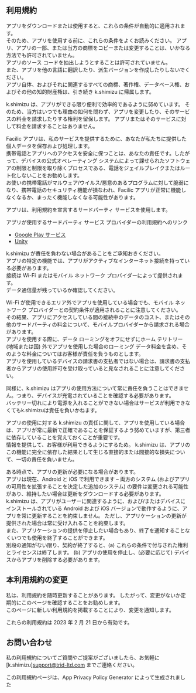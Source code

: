 ## 利用規約  
アプリをダウンロードまたは使用すると、これらの条件が自動的に適用されます。  
そのため、アプリを使用する前に、これらの条件をよくお読みください。 アプリ、アプリの一部、または当方の商標をコピーまたは変更することは、いかなる方法でも許可されていません。   
アプリのソース コードを抽出しようとすることは許可されていません。  
また、アプリを他の言語に翻訳したり、派生バージョンを作成したりしないでください。   
アプリ自体、およびそれに関連するすべての商標、著作権、データベース権、およびその他の知的財産権は、引き続き k.shimizu に帰属します。  
  
k.shimizu は、アプリができる限り便利で効率的であるように努めています。 そのため、当方はいつでも理由の如何を問わず、アプリを変更したり、そのサービスの料金を請求したりする権利を留保します。 アプリまたはそのサービスに対して料金を請求することはありません。  
  
Facilic アプリは、私のサービスを提供するために、あなたが私たちに提供した個人データを保存および処理します。  
携帯電話とアプリへのアクセスを安全に保つことは、あなたの責任です。したがって、デバイスの公式オペレーティング システムによって課せられたソフトウェアの制限と制限を取り除くプロセスである、電話をジェイルブレイクまたはルート化しないことをお勧めします。  
お使いの携帯電話がマルウェア/ウイルス/悪意のあるプログラムに対して脆弱になり、携帯電話のセキュリティ機能が損なわれ、Facilic アプリが正常に機能しなくなるか、まったく機能しなくなる可能性があります。  
  
アプリは、利用規約を宣言するサードパーティ サービスを使用します。  
  
アプリが使用するサードパーティ サービス プロバイダーの利用規約へのリンク  
  
* [Google Play サービス](https://policies.google.com/terms)
* [Unity](https://unity3d.com/legal/terms-of-service)  
  
k.shimizu が責任を負わない場合があることをご承知おきください。   
アプリの特定の機能では、アプリがアクティブなインターネット接続を持っている必要があります。  
接続は Wi-Fi またはモバイル ネットワーク プロバイダーによって提供されます。  
データ通信量が残っているか確認してください。  
  
Wi-Fi が使用できるエリア外でアプリを使用している場合でも、モバイル ネットワーク プロバイダーとの契約条件が適用されることに注意してください。  
その結果、アプリにアクセスしている間の接続中のデータのコスト、またはその他のサードパーティの料金について、モバイルプロバイダーから請求される場合があります。  
アプリを使用する際に、データ ローミングをオフにせずにホーム テリトリー (地域または国) 外でアプリを使用した場合のローミング データ料金を含め、そのような料金についてはお客様が責任を負うものとします。  
アプリを使用しているデバイスの請求書の支払者ではない場合は、請求書の支払者からアプリの使用許可を受け取っていると見なされることに注意してください。

同様に、k.shimizu はアプリの使用方法について常に責任を負うことはできません。つまり、デバイスが充電されていることを確認する必要があります。  
バッテリー切れにより電源を入れることができない場合はサービスが利用できなくてもk.shimizuは責任を負いかねます。  
  
アプリの使用に対する k.shimizu の責任に関して、アプリを使用している場合は、アプリが常に最新で正確であることを保証するよう努めていますが、第三者に依存していることを覚えておくことが重要です。  
情報を提供して、お客様が利用できるようにするため。 k.shimizu は、アプリのこの機能に完全に依存した結果として生じる直接的または間接的な損失について、一切の責任を負いません。  
  
ある時点で、アプリの更新が必要になる場合があります。  
アプリは現在、Android と iOS で利用できます – 両方のシステム (およびアプリの可用性を拡張することを決定した追加のシステム) の要件は変更される可能性があり、維持したい場合は更新をダウンロードする必要があります。  
k.shimizu は、アプリがユーザーに関連するように、および/またはデバイスにインストールされている Android および iOS バージョンで動作するように、アプリを常に更新することを約束しません。 ただし、アプリケーションの更新が提供された場合は常に受け入れることを約束します。  
また、アプリケーションの提供を停止したい場合もあり、終了を通知することなくいつでも使用を終了することができます。  
別段の通知がない限り、契約が終了すると、(a) これらの条件で付与された権利とライセンスは終了します。 (b) アプリの使用を停止し、(必要に応じて) デバイスからアプリを削除する必要があります。  
  
## 本利用規約の変更  
  
私は、利用規約を随時更新することがあります。 したがって、変更がないか定期的にこのページを確認することをお勧めします。   
このページに新しい利用規約を掲載することにより、変更を通知します。  
  
これらの利用規約は 2023 年 2 月 21 日から有効です。  
  
## お問い合わせ  
  
私の利用規約についてご質問やご提案がございましたら、お気軽に [k.shimizu]support@trid-ltd.com までご連絡ください。

この利用規約ページは、App Privacy Policy Generator によって生成されました
